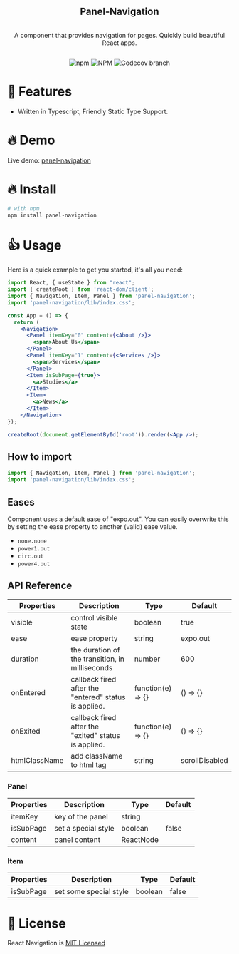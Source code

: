 <div align="center">
<article style="display: flex; flex-direction: column; align-items: center; justify-content: center;">
    <h1 style="width: 100%; text-align: center;">Panel-Navigation</h1>
    <p>
        A component that provides navigation for pages. Quickly build beautiful React apps.
    </p>
</article>

<div align="center">

![npm](https://img.shields.io/npm/v/panel-navigation)
![NPM](https://img.shields.io/npm/l/panel-navigation)
![Codecov branch](https://img.shields.io/codecov/c/github/perezpz/panel-navigation/main)

</div>
</div>

# 🎉 Features

- Written in Typescript, Friendly Static Type Support.

# 🔥 Demo

Live demo: [panel-navigation](https://panel-navigation.vercel.app/)

# 🔥 Install

```sh
# with npm
npm install panel-navigation

```

# 👍 Usage

Here is a quick example to get you started, it's all you need:

```jsx live=true dir="column"
import React, { useState } from "react";
import { createRoot } from 'react-dom/client';
import { Navigation, Item, Panel } from 'panel-navigation';
import 'panel-navigation/lib/index.css';

const App = () => {
  return (
    <Navigation>
      <Panel itemKey="0" content={<About />}>
        <span>About Us</span>
      </Panel>
      <Panel itemKey="1" content={<Services />}>
        <span>Services</span>
      </Panel>
      <Item isSubPage={true}>
        <a>Studies</a>
      </Item>
      <Item>
        <a>News</a>
      </Item>
    </Navigation>
});

createRoot(document.getElementById('root')).render(<App />);
```

## How to import

```jsx
import { Navigation, Item, Panel } from 'panel-navigation';
import 'panel-navigation/lib/index.css';
```

## Eases

Component uses a default ease of "expo.out". You can easily overwrite this by setting the ease property to another (valid) ease value.

- `none.none`
- `power1.out`
- `circ.out`
- `power4.out`

## API Reference

| Properties    | Description                                           | Type              | Default        |
| ------------- | ----------------------------------------------------- | ----------------- | -------------- |
| visible       | control visible state                                 | boolean           | true           |
| ease          | ease property                                         | string            | expo.out       |
| duration      | the duration of the transition, in milliseconds       | number            | 600            |
| onEntered     | callback fired after the "entered" status is applied. | function(e) => {} | () => {}       |
| onExited      | callback fired after the "exited" status is applied.  | function(e) => {} | () => {}       |
| htmlClassName | add className to html tag                             | string            | scrollDisabled |

### Panel

| Properties | Description         | Type      | Default |
| ---------- | ------------------- | --------- | ------- |
| itemKey    | key of the panel    | string    |         |
| isSubPage  | set a special style | boolean   | false   |
| content    | panel content       | ReactNode |         |

### Item

| Properties | Description            | Type    | Default |
| ---------- | ---------------------- | ------- | ------- |
| isSubPage  | set some special style | boolean | false   |

# 🎈 License

React Navigation is [MIT Licensed](LICENSE)
